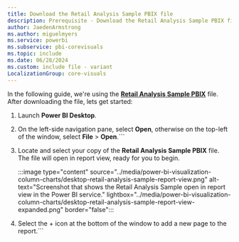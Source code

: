 ```yaml
---
title: Download the Retail Analysis Sample PBIX file
description: Prerequisite - Download the Retail Analysis Sample PBIX file
author: JaedenArmstrong
ms.author: miguelmyers
ms.service: powerbi
ms.subservice: pbi-corevisuals
ms.topic: include
ms.date: 06/28/2024
ms.custom: include file - variant
LocalizationGroup: core-visuals
---
```

In the following guide, we're using the [**Retail Analysis Sample PBIX**](https://download.microsoft.com/download/9/6/D/96DDC2FF-2568-491D-AAFA-AFDD6F763AE3/Retail%20Analysis%20Sample%20PBIX.pbix) file. After downloading the file, lets get started:

1. Launch **Power BI Desktop**.
1. On the left-side navigation pane, select **Open**, otherwise on the top-left of the window, select **File** > **Open**.```
1. Locate and select your copy of the **Retail Analysis Sample PBIX** file. The file will open in report view, ready for you to begin.

   :::image type="content" source="../media/power-bi-visualization-column-charts/desktop-retail-analysis-sample-report-view.png" alt-text="Screenshot that shows the Retail Analysis Sample open in report view in the Power BI service." lightbox="../media/power-bi-visualization-column-charts/desktop-retail-analysis-sample-report-view-expanded.png" border="false":::

1. Select the + icon at the bottom of the window to add a new page to the report.```
